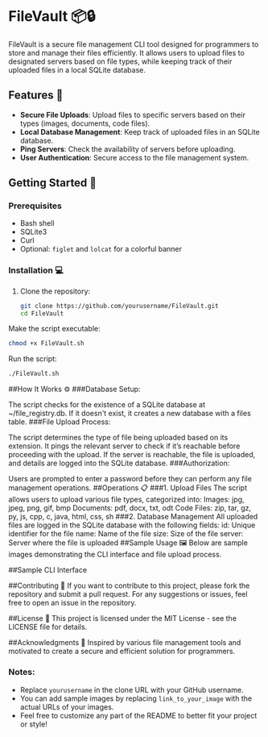 # FileVault 📦🔒

FileVault is a secure file management CLI tool designed for programmers to store and manage their files efficiently. It allows users to upload files to designated servers based on file types, while keeping track of their uploaded files in a local SQLite database.

## Features 🌟
- **Secure File Uploads**: Upload files to specific servers based on their types (images, documents, code files).
- **Local Database Management**: Keep track of uploaded files in an SQLite database.
- **Ping Servers**: Check the availability of servers before uploading.
- **User Authentication**: Secure access to the file management system.

## Getting Started 🚀

### Prerequisites
- Bash shell
- SQLite3
- Curl
- Optional: `figlet` and `lolcat` for a colorful banner

### Installation 💻
1. Clone the repository:
   ```bash
   git clone https://github.com/yourusername/FileVault.git
   cd FileVault
Make the script executable:

```bash
chmod +x FileVault.sh
```
Run the script:

```bash
./FileVault.sh
```
##How It Works ⚙️
###Database Setup:

The script checks for the existence of a SQLite database at ~/file_registry.db. If it doesn't exist, it creates a new database with a files table.
###File Upload Process:

The script determines the type of file being uploaded based on its extension.
It pings the relevant server to check if it’s reachable before proceeding with the upload.
If the server is reachable, the file is uploaded, and details are logged into the SQLite database.
###Authorization:

Users are prompted to enter a password before they can perform any file management operations.
##Operations 📋
###1. Upload Files
The script allows users to upload various file types, categorized into:
Images: jpg, jpeg, png, gif, bmp
Documents: pdf, docx, txt, odt
Code Files: zip, tar, gz, py, js, cpp, c, java, html, css, sh
###2. Database Management
All uploaded files are logged in the SQLite database with the following fields:
id: Unique identifier for the file
name: Name of the file
size: Size of the file
server: Server where the file is uploaded
##Sample Usage 🖼️
Below are sample images demonstrating the CLI interface and file upload process.

##Sample CLI Interface


##Contributing 🤝
If you want to contribute to this project, please fork the repository and submit a pull request. For any suggestions or issues, feel free to open an issue in the repository.

##License 📜
This project is licensed under the MIT License - see the LICENSE file for details.

##Acknowledgments 🙌
Inspired by various file management tools and motivated to create a secure and efficient solution for programmers.

### Notes:
- Replace `yourusername` in the clone URL with your GitHub username.
- You can add sample images by replacing `link_to_your_image` with the actual URLs of your images.
- Feel free to customize any part of the README to better fit your project or style!
